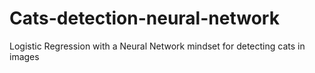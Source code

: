# Cats-detection-neural-network
Logistic Regression with a Neural Network mindset for detecting cats in images
